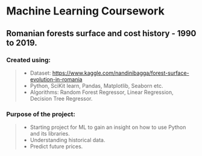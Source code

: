 # Machine Learning Coursework

## Romanian forests surface and cost history - 1990 to 2019. 


### Created using:
> - Dataset: https://www.kaggle.com/nandinibagga/forest-surface-evolution-in-romania
> - Python, SciKit learn, Pandas, Matplotlib, Seaborn etc.
> - Algorithms: Random Forest Regressor, Linear Regression, Decision Tree Regressor.
  
### Purpose of the project:

> - Starting project for ML to gain an insight on how to use Python and its libraries. 
> - Understanding historical data.
> - Predict future prices.
